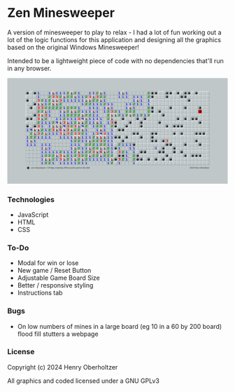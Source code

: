 # Zen Minesweeper

A version of minesweeper to play to relax - I had a lot of fun working out a lot of the logic functions for this application and designing all the graphics based on the original Windows Minesweeper!

Intended to be a lightweight piece of code with no dependencies that'll run in any browser.

![Zen Minesweeper](https://raw.githubusercontent.com/henry-oberholtzer/zen-minesweeper/main/game_screenshot.jpg)

### Technologies

- JavaScript
- HTML
- CSS

### To-Do

- Modal for win or lose
- New game / Reset Button
- Adjustable Game Board Size
- Better / responsive styling
- Instructions tab

### Bugs

- On low numbers of mines in a large board (eg 10 in a 60 by 200 board) flood fill stutters a webpage

### License

Copyright (c) 2024 Henry Oberholtzer

All graphics and coded licensed under a GNU GPLv3
